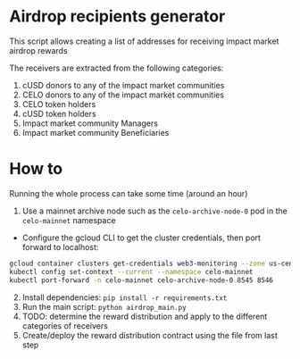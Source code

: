 # Airdrop recipients generator
This script allows creating a list of addresses for receiving impact market airdrop rewards

The receivers are extracted from the following categories:
1. cUSD donors to any of the impact market communities
2. CELO donors to any of the impact market communities
2. CELO token holders
3. cUSD token holders
4. Impact market community Managers
5. Impact market community Beneficiaries

# How to
Running the whole process can take some time (around an hour)

1. Use a mainnet archive node such as the `celo-archive-node-0` pod in 
the `celo-mainnet` namespace
  * Configure the gcloud CLI to get the cluster credentials, then port forward to localhost:
```bash
gcloud container clusters get-credentials web3-monitoring --zone us-central1-a --project celo-validators
kubectl config set-context --current --namespace celo-mainnet
kubectl port-forward -n celo-mainnet celo-archive-node-0 8545 8546
```
2. Install dependencies: `pip install -r requirements.txt`
3. Run the main script: `python airdrop_main.py`
4. TODO: determine the reward distribution and apply to the different categories of receivers
5. Create/deploy the reward distribution contract using the file from last step

